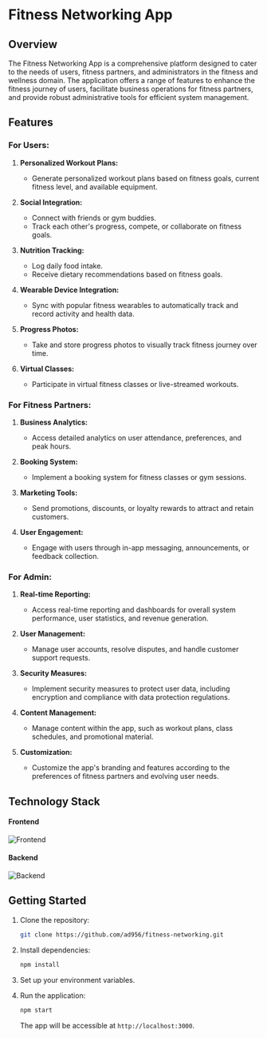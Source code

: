 # Fitness Networking App

## Overview

The Fitness Networking App is a comprehensive platform designed to cater to the needs of users, fitness partners, and administrators in the fitness and wellness domain. The application offers a range of features to enhance the fitness journey of users, facilitate business operations for fitness partners, and provide robust administrative tools for efficient system management.

## Features

### For Users:

1. **Personalized Workout Plans:**

   - Generate personalized workout plans based on fitness goals, current fitness level, and available equipment.

2. **Social Integration:**

   - Connect with friends or gym buddies.
   - Track each other's progress, compete, or collaborate on fitness goals.

3. **Nutrition Tracking:**

   - Log daily food intake.
   - Receive dietary recommendations based on fitness goals.

4. **Wearable Device Integration:**

   - Sync with popular fitness wearables to automatically track and record activity and health data.

5. **Progress Photos:**

   - Take and store progress photos to visually track fitness journey over time.

6. **Virtual Classes:**
   - Participate in virtual fitness classes or live-streamed workouts.

### For Fitness Partners:

1. **Business Analytics:**

   - Access detailed analytics on user attendance, preferences, and peak hours.

2. **Booking System:**

   - Implement a booking system for fitness classes or gym sessions.

3. **Marketing Tools:**

   - Send promotions, discounts, or loyalty rewards to attract and retain customers.

4. **User Engagement:**
   - Engage with users through in-app messaging, announcements, or feedback collection.

### For Admin:

1. **Real-time Reporting:**

   - Access real-time reporting and dashboards for overall system performance, user statistics, and revenue generation.

2. **User Management:**

   - Manage user accounts, resolve disputes, and handle customer support requests.

3. **Security Measures:**

   - Implement security measures to protect user data, including encryption and compliance with data protection regulations.

4. **Content Management:**

   - Manage content within the app, such as workout plans, class schedules, and promotional material.

5. **Customization:**

   - Customize the app's branding and features according to the preferences of fitness partners and evolving user needs.

## Technology Stack

#### Frontend

![Frontend](https://skillicons.dev/icons?i=react,tailwindcss,redux,materialui&perline=10&theme=dark)

#### Backend

![Backend](https://skillicons.dev/icons?i=nodejs,expressjs,sequelize,mysql&perline=10&theme=dark)

## Getting Started

1. Clone the repository:

   ```bash
   git clone https://github.com/ad956/fitness-networking.git
   ```

2. Install dependencies:

   ```bash
   npm install
   ```

3. Set up your environment variables.

4. Run the application:

   ```bash
   npm start
   ```

   The app will be accessible at `http://localhost:3000`.
